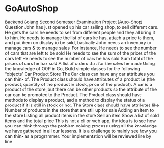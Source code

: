 # GoAutoShop
Backend Golang Second Semester Examination Project
(Auto-Shop)
Question
John has just opened up his car selling shop, to sell different cars. He gets the cars he needs to sell from different people and they all bring it to him. 
He needs to manage the list of cars he has, attach a price to them, and put them on display to be sold, basically John needs an inventory to manage cars & to manage sales. For instance,
He needs to see the number of cars that are left to be sold
He needs to see the sum of the prices of the cars left
He needs to see the number of cars he has sold
Sum total of the prices of cars he has sold
A list of orders that for the sales he made
Using the knowledge of OOP in Go, Build simple classes for the following “objects”
Car
Product
Store
The Car class can have any car attributes you can think of.
The Product class should have attributes of a product i.e (the product, quantity of the product in stock, price of the product). A car is a product of the store, but there can be other products so the attribute of the car can be promoted to the Product. The Product class should have methods to display a product, and a method to display the status of a product if it is still in stock or not.
The Store class should have attributes like
Number of products in the store that are still up for sale
Adding an Item to the store
Listing all product items in the store
Sell an item
Show a list of sold items and the total price
This is not a cli or web app, the idea is to see how you can think through the problem solving process using all the knowledge we have gathered in all our lessons. It is a challenge to mainly see how you can think as a programmer. Your implementation will be reviewed line by line
